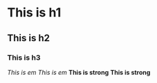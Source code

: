 # This is h1
## This is h2
### This is h3
*This is em*
_This is em_
**This is strong**
__This is strong__
